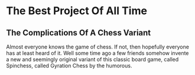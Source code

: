 # The Best Project Of All Time
## The Complications Of A Chess Variant

Almost everyone knows the game of chess. If not, then hopefully everyone has at least heard of it. Well some time ago a few friends somehow invente a new and seemingly original variant of this classic board game, called Spinchess, called Gyration Chess by the humorous.

